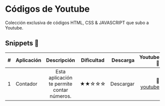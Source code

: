 # Códigos de Youtube

Colección exclusiva de códigos HTML, CSS & JAVASCRIPT que subo a Youtube.


## Snippets 🎉
 
|  #                |  Aplicación     |  Descripción                                | Dificultad    | Descarga      | Youtube 👀  |    
| -------------     | -------------   |:-------------:                              |:-------------:| -----:        |-----:        |
| 1                 | Contador        | Esta aplicación te permite contar números.  |  ★★☆☆☆     | Descargar      |🔗 [youtube](youtube.com/watch?v=BMa9pQ7b4_4)|
